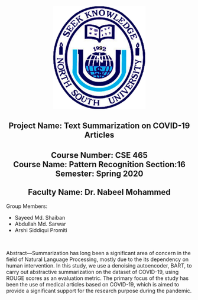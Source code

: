 <p align="center">
  <img width="250" height="280" src="images/nsulogo.png">
</p>                                        

<h2 align="center">Project Name: Text Summarization on COVID-19 Articles</h2>
<h2 align ="center">Course Number: CSE 465<br>
Course Name: Pattern Recognition
Section:16</br>
Semester: Spring 2020</br><br>
Faculty Name: Dr. Nabeel Mohammed</h3>

<p>Group Members:</p>
<ul>
<li>Sayeed Md. Shaiban</li>
<li>Abdullah Md. Sarwar</li>
<li>Arshi Siddiqui Promiti</li>
</ul>

<br>

<p>Abstract—Summarization  has  long  been  a  significant  area  of concern in the field of Natural Language Processing, mostly due to  the  its  dependency  on  human  intervention.  In  this  study,  we use  a  denoising  autoencoder,  BART,  to  carry  out  abstractive summarization on the dataset of COVID-19, using ROUGE scores as an evaluation metric. The primary focus of the study has been the  use  of  medical  articles  based  on  COVID-19,  which  is  aimed to provide a significant support for the research purpose during the  pandemic.</p>
